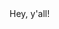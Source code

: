 <!DOCTYPE html>
<html lang="en">
<head>
  <meta charset="UTF-8">
  <meta name="viewport" content="width=device-width, initial-scale=1.0">
  <title>Rob's Page</title>
</head>
<body>
  Hey, y'all!
</body>
</html>